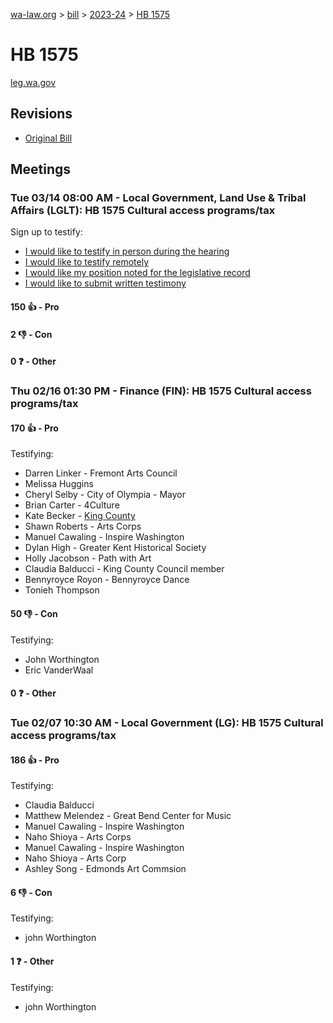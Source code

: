 [wa-law.org](/) > [bill](/bill/) > [2023-24](/bill/2023-24/) > [HB 1575](/bill/2023-24/hb/1575/)

# HB 1575
[leg.wa.gov](https://app.leg.wa.gov/billsummary?BillNumber=1575&Year=2023&Initiative=false)

## Revisions
* [Original Bill](1/)

## Meetings
### Tue 03/14 08:00 AM - Local Government, Land Use & Tribal Affairs (LGLT): HB 1575 Cultural access programs/tax
Sign up to testify:
* [I would like to testify in person during the hearing](https://app.leg.wa.gov/csi/Testifier/Add?chamber=House&mId=30974&aId=153123&caId=22124&tId=1)
* [I would like to testify remotely](https://app.leg.wa.gov/csi/Testifier/Add?chamber=House&mId=30974&aId=153123&caId=22124&tId=2)
* [I would like my position noted for the legislative record](https://app.leg.wa.gov/csi/Testifier/Add?chamber=House&mId=30974&aId=153123&caId=22124&tId=3)
* [I would like to submit written testimony](https://app.leg.wa.gov/csi/Testifier/Add?chamber=House&mId=30974&aId=153123&caId=22124&tId=4)

#### 150 👍 - Pro

#### 2 👎 - Con

#### 0 ❓ - Other

### Thu 02/16 01:30 PM - Finance (FIN): HB 1575 Cultural access programs/tax
#### 170 👍 - Pro
Testifying:
* Darren Linker - Fremont Arts Council
* Melissa Huggins
* Cheryl Selby - City of Olympia - Mayor
* Brian Carter - 4Culture
* Kate Becker - [King County](/org/king_county/)
* Shawn Roberts - Arts Corps
* Manuel Cawaling - Inspire Washington
* Dylan High - Greater Kent Historical Society
* Holly Jacobson - Path with Art
* Claudia Balducci - King County Council member
* Bennyroyce Royon - Bennyroyce Dance
* Tonieh Thompson

#### 50 👎 - Con
Testifying:
* John Worthington
* Eric VanderWaal

#### 0 ❓ - Other

### Tue 02/07 10:30 AM - Local Government (LG): HB 1575 Cultural access programs/tax
#### 186 👍 - Pro
Testifying:
* Claudia Balducci
* Matthew Melendez - Great Bend Center for Music
* Manuel Cawaling - Inspire Washington
* Naho Shioya - Arts Corps
* Manuel Cawaling - Inspire Washington
* Naho Shioya - Arts Corp
* Ashley Song - Edmonds Art Commsion

#### 6 👎 - Con
Testifying:
* john Worthington

#### 1 ❓ - Other
Testifying:
* john Worthington
